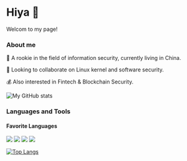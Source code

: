 # Hiya 👋

<!--
**Ganliber/Ganliber** is a ✨ _special_ ✨ repository because its `README.md` (this file) appears on your GitHub profile.

Here are some ideas to get you started:

- 🔭 I’m currently working on ...
- 🌱 I’m currently learning information security.
- 👯 I’m looking to collaborate on ...
- 🤔 I’m looking for help with ...
- 💬 Ask me about ...
- 📫 How to reach me: ...
- 😄 Pronouns: basketball, music and travelling.
- ⚡ Fun fact: ...
-->
Welcom to my page!<p></p>
### About me
👶 A rookie in the field of information security, currently living in China.<p>
👯 Looking to collaborate on Linux kernel and software security.<p>
💰 Also interested in Fintech & Blockchain Security.<p>
<!-- 🏀 basketball fan<p>
🎧 pure music lovers<p> -->

![My GitHub stats](https://github-readme-stats.vercel.app/api?username=Ganliber&show_icons=true&theme=tokyonight)
  
### Languages and Tools
#### Favorite Languages
![](https://img.shields.io/badge/language-C-orange.svg) ![](https://img.shields.io/badge/language-Rust-blue.svg)  ![](https://img.shields.io/badge/language-C++-purple.svg)  ![](https://img.shields.io/badge/language-Python-green.svg)

[![Top Langs](https://github-readme-stats.vercel.app/api/top-langs/?username=Ganliber&layout=compact&hide=perl,ada,makefile,html)](https://github.com/Ganliber/github-readme-stats)
